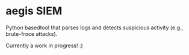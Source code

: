 # aegis SIEM

Python basedtool that parses logs and detects suspicious activity (e.g., brute-froce attacks).

Currently a work in progress! :)
